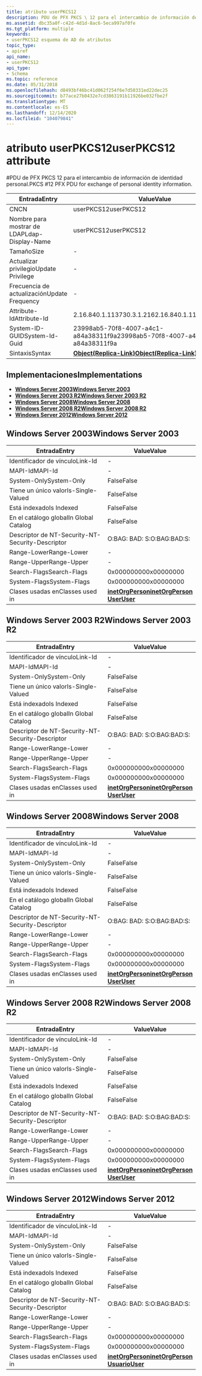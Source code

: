 ```yaml
---
title: atributo userPKCS12
description: PDU de PFX PKCS \ 12 para el intercambio de información de identidad personal.
ms.assetid: dbc35a0f-c42d-4d1d-8ac6-5eca997af0fe
ms.tgt_platform: multiple
keywords:
- userPKCS12 esquema de AD de atributos
topic_type:
- apiref
api_name:
- userPKCS12
api_type:
- Schema
ms.topic: reference
ms.date: 05/31/2018
ms.openlocfilehash: d8493bf46bc41d062f254f6e7d50331ed22dec25
ms.sourcegitcommit: b77ace27b0432e7cd3863191b11926be032fbe2f
ms.translationtype: MT
ms.contentlocale: es-ES
ms.lasthandoff: 12/14/2020
ms.locfileid: "104079841"
---
```

# <a name="userpkcs12-attribute"></a><span data-ttu-id="205d0-104">atributo userPKCS12</span><span class="sxs-lookup"><span data-stu-id="205d0-104">userPKCS12 attribute</span></span>

<span data-ttu-id="205d0-105">\#PDU de PFX PKCS 12 para el intercambio de información de identidad personal.</span><span class="sxs-lookup"><span data-stu-id="205d0-105">PKCS \#12 PFX PDU for exchange of personal identity information.</span></span>



| <span data-ttu-id="205d0-106">Entrada</span><span class="sxs-lookup"><span data-stu-id="205d0-106">Entry</span></span> | <span data-ttu-id="205d0-107">Value</span><span class="sxs-lookup"><span data-stu-id="205d0-107">Value</span></span> |
|-------------------|-------------------------------------------------------|
| <span data-ttu-id="205d0-108">CN</span><span class="sxs-lookup"><span data-stu-id="205d0-108">CN</span></span>                | <span data-ttu-id="205d0-109">userPKCS12</span><span class="sxs-lookup"><span data-stu-id="205d0-109">userPKCS12</span></span>                                            |
| <span data-ttu-id="205d0-110">Nombre para mostrar de LDAP</span><span class="sxs-lookup"><span data-stu-id="205d0-110">Ldap-Display-Name</span></span> | <span data-ttu-id="205d0-111">userPKCS12</span><span class="sxs-lookup"><span data-stu-id="205d0-111">userPKCS12</span></span>                                            |
| <span data-ttu-id="205d0-112">Tamaño</span><span class="sxs-lookup"><span data-stu-id="205d0-112">Size</span></span>              | \-                                                    |
| <span data-ttu-id="205d0-113">Actualizar privilegio</span><span class="sxs-lookup"><span data-stu-id="205d0-113">Update Privilege</span></span>  | \-                                                    |
| <span data-ttu-id="205d0-114">Frecuencia de actualización</span><span class="sxs-lookup"><span data-stu-id="205d0-114">Update Frequency</span></span>  | \-                                                    |
| <span data-ttu-id="205d0-115">Attribute-Id</span><span class="sxs-lookup"><span data-stu-id="205d0-115">Attribute-Id</span></span>      | <span data-ttu-id="205d0-116">2.16.840.1.113730.3.1.216</span><span class="sxs-lookup"><span data-stu-id="205d0-116">2.16.840.1.113730.3.1.216</span></span>                             |
| <span data-ttu-id="205d0-117">System-ID-GUID</span><span class="sxs-lookup"><span data-stu-id="205d0-117">System-Id-Guid</span></span>    | <span data-ttu-id="205d0-118">23998ab5-70f8-4007-a4c1-a84a38311f9a</span><span class="sxs-lookup"><span data-stu-id="205d0-118">23998ab5-70f8-4007-a4c1-a84a38311f9a</span></span>                  |
| <span data-ttu-id="205d0-119">Sintaxis</span><span class="sxs-lookup"><span data-stu-id="205d0-119">Syntax</span></span>            | [<span data-ttu-id="205d0-120">**Object(Replica-Link)**</span><span class="sxs-lookup"><span data-stu-id="205d0-120">**Object(Replica-Link)**</span></span>](s-object-replica-link.md) |



## <a name="implementations"></a><span data-ttu-id="205d0-121">Implementaciones</span><span class="sxs-lookup"><span data-stu-id="205d0-121">Implementations</span></span>

-   [<span data-ttu-id="205d0-122">**Windows Server 2003**</span><span class="sxs-lookup"><span data-stu-id="205d0-122">**Windows Server 2003**</span></span>](#windows-server-2003)
-   [<span data-ttu-id="205d0-123">**Windows Server 2003 R2**</span><span class="sxs-lookup"><span data-stu-id="205d0-123">**Windows Server 2003 R2**</span></span>](#windows-server-2003-r2)
-   [<span data-ttu-id="205d0-124">**Windows Server 2008**</span><span class="sxs-lookup"><span data-stu-id="205d0-124">**Windows Server 2008**</span></span>](#windows-server-2008)
-   [<span data-ttu-id="205d0-125">**Windows Server 2008 R2**</span><span class="sxs-lookup"><span data-stu-id="205d0-125">**Windows Server 2008 R2**</span></span>](#windows-server-2008-r2)
-   [<span data-ttu-id="205d0-126">**Windows Server 2012**</span><span class="sxs-lookup"><span data-stu-id="205d0-126">**Windows Server 2012**</span></span>](#windows-server-2012)

## <a name="windows-server-2003"></a><span data-ttu-id="205d0-127">Windows Server 2003</span><span class="sxs-lookup"><span data-stu-id="205d0-127">Windows Server 2003</span></span>



| <span data-ttu-id="205d0-128">Entrada</span><span class="sxs-lookup"><span data-stu-id="205d0-128">Entry</span></span> | <span data-ttu-id="205d0-129">Value</span><span class="sxs-lookup"><span data-stu-id="205d0-129">Value</span></span> |
|------------------------|---------------------------------------------------------------------------------------|
| <span data-ttu-id="205d0-130">Identificador de vínculo</span><span class="sxs-lookup"><span data-stu-id="205d0-130">Link-Id</span></span>                | \-                                                                                    |
| <span data-ttu-id="205d0-131">MAPI-Id</span><span class="sxs-lookup"><span data-stu-id="205d0-131">MAPI-Id</span></span>                | \-                                                                                    |
| <span data-ttu-id="205d0-132">System-Only</span><span class="sxs-lookup"><span data-stu-id="205d0-132">System-Only</span></span>            | <span data-ttu-id="205d0-133">False</span><span class="sxs-lookup"><span data-stu-id="205d0-133">False</span></span>                                                                                 |
| <span data-ttu-id="205d0-134">Tiene un único valor</span><span class="sxs-lookup"><span data-stu-id="205d0-134">Is-Single-Valued</span></span>       | <span data-ttu-id="205d0-135">False</span><span class="sxs-lookup"><span data-stu-id="205d0-135">False</span></span>                                                                                 |
| <span data-ttu-id="205d0-136">Está indexado</span><span class="sxs-lookup"><span data-stu-id="205d0-136">Is Indexed</span></span>             | <span data-ttu-id="205d0-137">False</span><span class="sxs-lookup"><span data-stu-id="205d0-137">False</span></span>                                                                                 |
| <span data-ttu-id="205d0-138">En el catálogo global</span><span class="sxs-lookup"><span data-stu-id="205d0-138">In Global Catalog</span></span>      | <span data-ttu-id="205d0-139">False</span><span class="sxs-lookup"><span data-stu-id="205d0-139">False</span></span>                                                                                 |
| <span data-ttu-id="205d0-140">Descriptor de NT-Security-</span><span class="sxs-lookup"><span data-stu-id="205d0-140">NT-Security-Descriptor</span></span> | <span data-ttu-id="205d0-141">O:BAG: BAD: S:</span><span class="sxs-lookup"><span data-stu-id="205d0-141">O:BAG:BAD:S:</span></span>                                                                          |
| <span data-ttu-id="205d0-142">Range-Lower</span><span class="sxs-lookup"><span data-stu-id="205d0-142">Range-Lower</span></span>            | \-                                                                                    |
| <span data-ttu-id="205d0-143">Range-Upper</span><span class="sxs-lookup"><span data-stu-id="205d0-143">Range-Upper</span></span>            | \-                                                                                    |
| <span data-ttu-id="205d0-144">Search-Flags</span><span class="sxs-lookup"><span data-stu-id="205d0-144">Search-Flags</span></span>           | <span data-ttu-id="205d0-145">0x00000000</span><span class="sxs-lookup"><span data-stu-id="205d0-145">0x00000000</span></span>                                                                            |
| <span data-ttu-id="205d0-146">System-Flags</span><span class="sxs-lookup"><span data-stu-id="205d0-146">System-Flags</span></span>           | <span data-ttu-id="205d0-147">0x00000000</span><span class="sxs-lookup"><span data-stu-id="205d0-147">0x00000000</span></span>                                                                            |
| <span data-ttu-id="205d0-148">Clases usadas en</span><span class="sxs-lookup"><span data-stu-id="205d0-148">Classes used in</span></span>        | [<span data-ttu-id="205d0-149">**inetOrgPerson**</span><span class="sxs-lookup"><span data-stu-id="205d0-149">**inetOrgPerson**</span></span>](c-inetorgperson.md)<br/> [<span data-ttu-id="205d0-150">**User**</span><span class="sxs-lookup"><span data-stu-id="205d0-150">**User**</span></span>](c-user.md)<br/> |



## <a name="windows-server-2003-r2"></a><span data-ttu-id="205d0-151">Windows Server 2003 R2</span><span class="sxs-lookup"><span data-stu-id="205d0-151">Windows Server 2003 R2</span></span>



| <span data-ttu-id="205d0-152">Entrada</span><span class="sxs-lookup"><span data-stu-id="205d0-152">Entry</span></span> | <span data-ttu-id="205d0-153">Value</span><span class="sxs-lookup"><span data-stu-id="205d0-153">Value</span></span> |
|------------------------|---------------------------------------------------------------------------------------|
| <span data-ttu-id="205d0-154">Identificador de vínculo</span><span class="sxs-lookup"><span data-stu-id="205d0-154">Link-Id</span></span>                | \-                                                                                    |
| <span data-ttu-id="205d0-155">MAPI-Id</span><span class="sxs-lookup"><span data-stu-id="205d0-155">MAPI-Id</span></span>                | \-                                                                                    |
| <span data-ttu-id="205d0-156">System-Only</span><span class="sxs-lookup"><span data-stu-id="205d0-156">System-Only</span></span>            | <span data-ttu-id="205d0-157">False</span><span class="sxs-lookup"><span data-stu-id="205d0-157">False</span></span>                                                                                 |
| <span data-ttu-id="205d0-158">Tiene un único valor</span><span class="sxs-lookup"><span data-stu-id="205d0-158">Is-Single-Valued</span></span>       | <span data-ttu-id="205d0-159">False</span><span class="sxs-lookup"><span data-stu-id="205d0-159">False</span></span>                                                                                 |
| <span data-ttu-id="205d0-160">Está indexado</span><span class="sxs-lookup"><span data-stu-id="205d0-160">Is Indexed</span></span>             | <span data-ttu-id="205d0-161">False</span><span class="sxs-lookup"><span data-stu-id="205d0-161">False</span></span>                                                                                 |
| <span data-ttu-id="205d0-162">En el catálogo global</span><span class="sxs-lookup"><span data-stu-id="205d0-162">In Global Catalog</span></span>      | <span data-ttu-id="205d0-163">False</span><span class="sxs-lookup"><span data-stu-id="205d0-163">False</span></span>                                                                                 |
| <span data-ttu-id="205d0-164">Descriptor de NT-Security-</span><span class="sxs-lookup"><span data-stu-id="205d0-164">NT-Security-Descriptor</span></span> | <span data-ttu-id="205d0-165">O:BAG: BAD: S:</span><span class="sxs-lookup"><span data-stu-id="205d0-165">O:BAG:BAD:S:</span></span>                                                                          |
| <span data-ttu-id="205d0-166">Range-Lower</span><span class="sxs-lookup"><span data-stu-id="205d0-166">Range-Lower</span></span>            | \-                                                                                    |
| <span data-ttu-id="205d0-167">Range-Upper</span><span class="sxs-lookup"><span data-stu-id="205d0-167">Range-Upper</span></span>            | \-                                                                                    |
| <span data-ttu-id="205d0-168">Search-Flags</span><span class="sxs-lookup"><span data-stu-id="205d0-168">Search-Flags</span></span>           | <span data-ttu-id="205d0-169">0x00000000</span><span class="sxs-lookup"><span data-stu-id="205d0-169">0x00000000</span></span>                                                                            |
| <span data-ttu-id="205d0-170">System-Flags</span><span class="sxs-lookup"><span data-stu-id="205d0-170">System-Flags</span></span>           | <span data-ttu-id="205d0-171">0x00000000</span><span class="sxs-lookup"><span data-stu-id="205d0-171">0x00000000</span></span>                                                                            |
| <span data-ttu-id="205d0-172">Clases usadas en</span><span class="sxs-lookup"><span data-stu-id="205d0-172">Classes used in</span></span>        | [<span data-ttu-id="205d0-173">**inetOrgPerson**</span><span class="sxs-lookup"><span data-stu-id="205d0-173">**inetOrgPerson**</span></span>](c-inetorgperson.md)<br/> [<span data-ttu-id="205d0-174">**User**</span><span class="sxs-lookup"><span data-stu-id="205d0-174">**User**</span></span>](c-user.md)<br/> |



## <a name="windows-server-2008"></a><span data-ttu-id="205d0-175">Windows Server 2008</span><span class="sxs-lookup"><span data-stu-id="205d0-175">Windows Server 2008</span></span>



| <span data-ttu-id="205d0-176">Entrada</span><span class="sxs-lookup"><span data-stu-id="205d0-176">Entry</span></span> | <span data-ttu-id="205d0-177">Value</span><span class="sxs-lookup"><span data-stu-id="205d0-177">Value</span></span> |
|------------------------|---------------------------------------------------------------------------------------|
| <span data-ttu-id="205d0-178">Identificador de vínculo</span><span class="sxs-lookup"><span data-stu-id="205d0-178">Link-Id</span></span>                | \-                                                                                    |
| <span data-ttu-id="205d0-179">MAPI-Id</span><span class="sxs-lookup"><span data-stu-id="205d0-179">MAPI-Id</span></span>                | \-                                                                                    |
| <span data-ttu-id="205d0-180">System-Only</span><span class="sxs-lookup"><span data-stu-id="205d0-180">System-Only</span></span>            | <span data-ttu-id="205d0-181">False</span><span class="sxs-lookup"><span data-stu-id="205d0-181">False</span></span>                                                                                 |
| <span data-ttu-id="205d0-182">Tiene un único valor</span><span class="sxs-lookup"><span data-stu-id="205d0-182">Is-Single-Valued</span></span>       | <span data-ttu-id="205d0-183">False</span><span class="sxs-lookup"><span data-stu-id="205d0-183">False</span></span>                                                                                 |
| <span data-ttu-id="205d0-184">Está indexado</span><span class="sxs-lookup"><span data-stu-id="205d0-184">Is Indexed</span></span>             | <span data-ttu-id="205d0-185">False</span><span class="sxs-lookup"><span data-stu-id="205d0-185">False</span></span>                                                                                 |
| <span data-ttu-id="205d0-186">En el catálogo global</span><span class="sxs-lookup"><span data-stu-id="205d0-186">In Global Catalog</span></span>      | <span data-ttu-id="205d0-187">False</span><span class="sxs-lookup"><span data-stu-id="205d0-187">False</span></span>                                                                                 |
| <span data-ttu-id="205d0-188">Descriptor de NT-Security-</span><span class="sxs-lookup"><span data-stu-id="205d0-188">NT-Security-Descriptor</span></span> | <span data-ttu-id="205d0-189">O:BAG: BAD: S:</span><span class="sxs-lookup"><span data-stu-id="205d0-189">O:BAG:BAD:S:</span></span>                                                                          |
| <span data-ttu-id="205d0-190">Range-Lower</span><span class="sxs-lookup"><span data-stu-id="205d0-190">Range-Lower</span></span>            | \-                                                                                    |
| <span data-ttu-id="205d0-191">Range-Upper</span><span class="sxs-lookup"><span data-stu-id="205d0-191">Range-Upper</span></span>            | \-                                                                                    |
| <span data-ttu-id="205d0-192">Search-Flags</span><span class="sxs-lookup"><span data-stu-id="205d0-192">Search-Flags</span></span>           | <span data-ttu-id="205d0-193">0x00000000</span><span class="sxs-lookup"><span data-stu-id="205d0-193">0x00000000</span></span>                                                                            |
| <span data-ttu-id="205d0-194">System-Flags</span><span class="sxs-lookup"><span data-stu-id="205d0-194">System-Flags</span></span>           | <span data-ttu-id="205d0-195">0x00000000</span><span class="sxs-lookup"><span data-stu-id="205d0-195">0x00000000</span></span>                                                                            |
| <span data-ttu-id="205d0-196">Clases usadas en</span><span class="sxs-lookup"><span data-stu-id="205d0-196">Classes used in</span></span>        | [<span data-ttu-id="205d0-197">**inetOrgPerson**</span><span class="sxs-lookup"><span data-stu-id="205d0-197">**inetOrgPerson**</span></span>](c-inetorgperson.md)<br/> [<span data-ttu-id="205d0-198">**User**</span><span class="sxs-lookup"><span data-stu-id="205d0-198">**User**</span></span>](c-user.md)<br/> |



## <a name="windows-server-2008-r2"></a><span data-ttu-id="205d0-199">Windows Server 2008 R2</span><span class="sxs-lookup"><span data-stu-id="205d0-199">Windows Server 2008 R2</span></span>



| <span data-ttu-id="205d0-200">Entrada</span><span class="sxs-lookup"><span data-stu-id="205d0-200">Entry</span></span> | <span data-ttu-id="205d0-201">Value</span><span class="sxs-lookup"><span data-stu-id="205d0-201">Value</span></span> |
|------------------------|---------------------------------------------------------------------------------------|
| <span data-ttu-id="205d0-202">Identificador de vínculo</span><span class="sxs-lookup"><span data-stu-id="205d0-202">Link-Id</span></span>                | \-                                                                                    |
| <span data-ttu-id="205d0-203">MAPI-Id</span><span class="sxs-lookup"><span data-stu-id="205d0-203">MAPI-Id</span></span>                | \-                                                                                    |
| <span data-ttu-id="205d0-204">System-Only</span><span class="sxs-lookup"><span data-stu-id="205d0-204">System-Only</span></span>            | <span data-ttu-id="205d0-205">False</span><span class="sxs-lookup"><span data-stu-id="205d0-205">False</span></span>                                                                                 |
| <span data-ttu-id="205d0-206">Tiene un único valor</span><span class="sxs-lookup"><span data-stu-id="205d0-206">Is-Single-Valued</span></span>       | <span data-ttu-id="205d0-207">False</span><span class="sxs-lookup"><span data-stu-id="205d0-207">False</span></span>                                                                                 |
| <span data-ttu-id="205d0-208">Está indexado</span><span class="sxs-lookup"><span data-stu-id="205d0-208">Is Indexed</span></span>             | <span data-ttu-id="205d0-209">False</span><span class="sxs-lookup"><span data-stu-id="205d0-209">False</span></span>                                                                                 |
| <span data-ttu-id="205d0-210">En el catálogo global</span><span class="sxs-lookup"><span data-stu-id="205d0-210">In Global Catalog</span></span>      | <span data-ttu-id="205d0-211">False</span><span class="sxs-lookup"><span data-stu-id="205d0-211">False</span></span>                                                                                 |
| <span data-ttu-id="205d0-212">Descriptor de NT-Security-</span><span class="sxs-lookup"><span data-stu-id="205d0-212">NT-Security-Descriptor</span></span> | <span data-ttu-id="205d0-213">O:BAG: BAD: S:</span><span class="sxs-lookup"><span data-stu-id="205d0-213">O:BAG:BAD:S:</span></span>                                                                          |
| <span data-ttu-id="205d0-214">Range-Lower</span><span class="sxs-lookup"><span data-stu-id="205d0-214">Range-Lower</span></span>            | \-                                                                                    |
| <span data-ttu-id="205d0-215">Range-Upper</span><span class="sxs-lookup"><span data-stu-id="205d0-215">Range-Upper</span></span>            | \-                                                                                    |
| <span data-ttu-id="205d0-216">Search-Flags</span><span class="sxs-lookup"><span data-stu-id="205d0-216">Search-Flags</span></span>           | <span data-ttu-id="205d0-217">0x00000000</span><span class="sxs-lookup"><span data-stu-id="205d0-217">0x00000000</span></span>                                                                            |
| <span data-ttu-id="205d0-218">System-Flags</span><span class="sxs-lookup"><span data-stu-id="205d0-218">System-Flags</span></span>           | <span data-ttu-id="205d0-219">0x00000000</span><span class="sxs-lookup"><span data-stu-id="205d0-219">0x00000000</span></span>                                                                            |
| <span data-ttu-id="205d0-220">Clases usadas en</span><span class="sxs-lookup"><span data-stu-id="205d0-220">Classes used in</span></span>        | [<span data-ttu-id="205d0-221">**inetOrgPerson**</span><span class="sxs-lookup"><span data-stu-id="205d0-221">**inetOrgPerson**</span></span>](c-inetorgperson.md)<br/> [<span data-ttu-id="205d0-222">**User**</span><span class="sxs-lookup"><span data-stu-id="205d0-222">**User**</span></span>](c-user.md)<br/> |



## <a name="windows-server-2012"></a><span data-ttu-id="205d0-223">Windows Server 2012</span><span class="sxs-lookup"><span data-stu-id="205d0-223">Windows Server 2012</span></span>



| <span data-ttu-id="205d0-224">Entrada</span><span class="sxs-lookup"><span data-stu-id="205d0-224">Entry</span></span> | <span data-ttu-id="205d0-225">Value</span><span class="sxs-lookup"><span data-stu-id="205d0-225">Value</span></span> |
|------------------------|---------------------------------------------------------------------------------------|
| <span data-ttu-id="205d0-226">Identificador de vínculo</span><span class="sxs-lookup"><span data-stu-id="205d0-226">Link-Id</span></span>                | \-                                                                                    |
| <span data-ttu-id="205d0-227">MAPI-Id</span><span class="sxs-lookup"><span data-stu-id="205d0-227">MAPI-Id</span></span>                | \-                                                                                    |
| <span data-ttu-id="205d0-228">System-Only</span><span class="sxs-lookup"><span data-stu-id="205d0-228">System-Only</span></span>            | <span data-ttu-id="205d0-229">False</span><span class="sxs-lookup"><span data-stu-id="205d0-229">False</span></span>                                                                                 |
| <span data-ttu-id="205d0-230">Tiene un único valor</span><span class="sxs-lookup"><span data-stu-id="205d0-230">Is-Single-Valued</span></span>       | <span data-ttu-id="205d0-231">False</span><span class="sxs-lookup"><span data-stu-id="205d0-231">False</span></span>                                                                                 |
| <span data-ttu-id="205d0-232">Está indexado</span><span class="sxs-lookup"><span data-stu-id="205d0-232">Is Indexed</span></span>             | <span data-ttu-id="205d0-233">False</span><span class="sxs-lookup"><span data-stu-id="205d0-233">False</span></span>                                                                                 |
| <span data-ttu-id="205d0-234">En el catálogo global</span><span class="sxs-lookup"><span data-stu-id="205d0-234">In Global Catalog</span></span>      | <span data-ttu-id="205d0-235">False</span><span class="sxs-lookup"><span data-stu-id="205d0-235">False</span></span>                                                                                 |
| <span data-ttu-id="205d0-236">Descriptor de NT-Security-</span><span class="sxs-lookup"><span data-stu-id="205d0-236">NT-Security-Descriptor</span></span> | <span data-ttu-id="205d0-237">O:BAG: BAD: S:</span><span class="sxs-lookup"><span data-stu-id="205d0-237">O:BAG:BAD:S:</span></span>                                                                          |
| <span data-ttu-id="205d0-238">Range-Lower</span><span class="sxs-lookup"><span data-stu-id="205d0-238">Range-Lower</span></span>            | \-                                                                                    |
| <span data-ttu-id="205d0-239">Range-Upper</span><span class="sxs-lookup"><span data-stu-id="205d0-239">Range-Upper</span></span>            | \-                                                                                    |
| <span data-ttu-id="205d0-240">Search-Flags</span><span class="sxs-lookup"><span data-stu-id="205d0-240">Search-Flags</span></span>           | <span data-ttu-id="205d0-241">0x00000000</span><span class="sxs-lookup"><span data-stu-id="205d0-241">0x00000000</span></span>                                                                            |
| <span data-ttu-id="205d0-242">System-Flags</span><span class="sxs-lookup"><span data-stu-id="205d0-242">System-Flags</span></span>           | <span data-ttu-id="205d0-243">0x00000000</span><span class="sxs-lookup"><span data-stu-id="205d0-243">0x00000000</span></span>                                                                            |
| <span data-ttu-id="205d0-244">Clases usadas en</span><span class="sxs-lookup"><span data-stu-id="205d0-244">Classes used in</span></span>        | [<span data-ttu-id="205d0-245">**inetOrgPerson**</span><span class="sxs-lookup"><span data-stu-id="205d0-245">**inetOrgPerson**</span></span>](c-inetorgperson.md)<br/> [<span data-ttu-id="205d0-246">**Usuario**</span><span class="sxs-lookup"><span data-stu-id="205d0-246">**User**</span></span>](c-user.md)<br/> |



 

 






